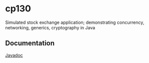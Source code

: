 # cp130
Simulated stock exchange application; demonstrating concurrency, networking, generics, cryptography in Java

## Documentation
<a href="https://astefanich.github.io/cp130/"> Javadoc</a>
